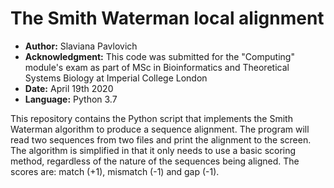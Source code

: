 # The Smith Waterman local alignment

- **Author:** Slaviana Pavlovich
- **Acknowledgment:** This code was submitted for the "Computing" module's exam as part of MSc in Bioinformatics and Theoretical Systems Biology at Imperial College London
- **Date:** April 19th 2020
- **Language:** Python 3.7

This repository contains the Python script that implements the Smith Waterman algorithm to produce a sequence alignment. The program will read two sequences from two files and print the alignment to the screen. The algorithm is simplified in that it only needs to use a basic scoring method, regardless of the nature of the sequences being aligned. The scores are: match (+1), mismatch (-1) and gap (-1).
